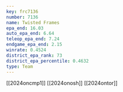 ```yaml
---
key: frc7136
number: 7136
name: Twisted Frames
epa_end: 16.03
auto_epa_end: 6.64
teleop_epa_end: 7.24
endgame_epa_end: 2.15
winrate: 0.4524
district_epa_rank: 73
district_epa_percentile: 0.4632
type: Team
---
```

[[2024oncmp1]]
[[2024onosh]]
[[2024ontor]]
